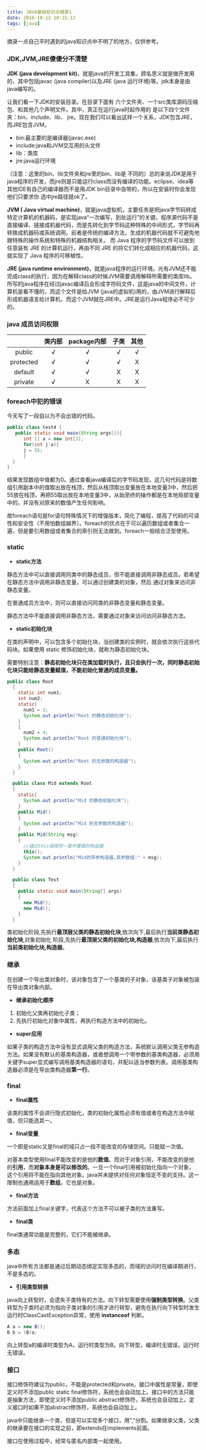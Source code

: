 ```yaml
---
title: JAVA基础知识点摘录1
date: 2016-10-12 10:15:12
tags: [java]
---
```


摘录一点自己平时遇到的java知识点中不明了的地方，仅供参考。

### **JDK,JVM,JRE傻傻分不清楚**

**JDK (java development kit)**，就是java的开发工具集，顾名思义就是做开发用的，其中包括javac (java compiler)以及JRE (java 运行环境)等。jdk本身是由java编写的。

让我们看一下JDK的安装目录。在目录下面有 六个文件夹、一个src类库源码压缩包、和其他几个声明文件。其中，真正在运行java时起作用的 是以下四个文件夹：bin、include、lib、 jre。现在我们可以看出这样一个关系，JDK包含JRE，而JRE包含JVM。

- bin:最主要的是编译器(javac.exe)
- include:java和JVM交互用的头文件
- lib：类库
- jre:java运行环境

（注意：这里的bin、lib文件夹和jre里的bin、lib是 不同的）总的来说JDK是用于java程序的开发，而jre则是只能运行class而没有编译的功能。eclipse、idea等 其他IDE有自己的编译器而不是用JDK bin目录中自带的，所以在安装时你会发现他们只要求你 选中jre路径就ok了。

<!--more-->

**JVM ( Java virtual machine)**，就是java虚拟机，主要任务是把java字节码转成特定计算机的机器码，是实现java“一次编写，到处运行”的关键。程序源代码不是直接编译、链接成机器代码，而是先转化到字节码这种特殊的中间形式，字节码再转换成机器码或系统调用。前者是传统的编译方法，生成的机器代码就不可避免地跟特殊的操作系统和特殊的机器结构相关。 而 Java 程序的字节码文件可以放到任意装有 JRE 的计算机运行，再由不同 JRE 的将它们转化成相应的机器代码，这就实现了 Java 程序的可移植性。

**JRE (java runtime environment)**，就是java程序的运行环境。光有JVM还不能完成class的执行，因为在解释class的时候JVM需要调用解释所需要的类库lib。所写的java程序在经过javac编译后会形成字符码文件，这是java的中间文件，计算机是看不懂的，而这个文件是给JVM (java的虚拟机)用的，由JVM进行解释后形成机器语言给计算机，而这个JVM就在JRE中。JRE是运行Java程序必不可少的。

### **java 成员访问权限**




|           | 类内部  | package内部 |  子类  |  其他  |
| :-------: | :--: | :-------: | :--: | :--: |
|  public   |  √   |     √     |  √   |  √   |
| protected |  √   |     √     |  √   |  X   |
|  default  |  √   |     √     |  X   |  X   |
|  private  |  √   |     X     |  X   |  X   |



### **foreach中犯的错误**

今天写了一段自以为不会出错的代码。


```java
public class test4 {
   public static void main(String args[]){
      int [] a = new int[3];
      for(int j:a){
      j = 55;
      }
  }
}
```


结果发现数组中值都为0。通过查看java编译后的字节码发现，这几句代码是将数组引用副本中的值取出放在栈顶，然后从栈顶取出变量放在本地变量3中，然后把55放在栈顶，再把55取出放在本地变量3中，从始至终的操作都是在本地局部变量中的，并没有对原来的数值产生任何影响。

 故foreach语句是for语句特殊情况下的增强版本，简化了编程，提高了代码的可读性和安全性（不用怕数组越界）。foreach的优点在于可以遍历数组或者集合一遍，但是要引用数组或者集合的索引则无法做到。foreach一般结合泛型使用。

### **static**

- **static方法**

静态方法中可以直接调用同类中的静态成员，但不能直接调用非静态成员。若希望在静态方法中调用非静态变量，可以通过创建类的对象，然后 通过对象来访问非静态变量。

在普通成员方法中，则可以直接访问同类的非静态变量和静态变量。

静态方法中不能直接调用非静态方法，需要通过对象来访问访问非静态方法。

- **static初始化块**

在类的声明中，可以包含多个初始化块，当创建类的实例时，就会依次执行这些代码块。如果使用 static 修饰初始化块，就称为静态初始化块。

需要特别注意：**静态初始化块只在类加载时执行，且只会执行一次，同时静态初始化块只能给静态变量赋值，不能初始化普通的成员变量。**

```java
public class Root  
  {  
    static int num1;
    int num2;
    static{  
      num1 = 3;
      System.out.println("Root 的静态初始化块");  
    }  
    {  
      num2 = 4;
      System.out.println("Root 的普通初始化块");  
    }  
    public Root()  
    {  
      System.out.println("Root 的无参数的构造器");  
    }  
  }  

  public class Mid extends Root  
  {  
    static{  
      System.out.println("Mid 的静态初始化块");  
    }  
    public Mid()  
    {  
      System.out.println("Mid 的无参数的构造器");  
    }  
    public Mid(String msg)  
    {  
      //通过this调用同一类中重载的构造器  
      this();  
      System.out.println("Mid的带参构造器,其参数值:" + msg);  
    }  
  }  

  public class Test  
  {  
    public static void main(String[] args)  
    {  
      new Mid();  
      new Mid();  
    }  
  }  
```

类初始化阶段,先执行**最顶层父类的静态初始化块**,依次向下,最后执行**当前类静态初始化块**,对象初始化	阶段,先执行**最顶层父类的初始化块,构造器**,依次向下,最后执行**当前类初始化块,构造器**。

### **继承**

在创建一个导出类对象时，该对象包含了一个基类的子对象，该基类子对象被包装在导出类对象内部。

- **继承初始化顺序**

1. 初始化父类再初始化子类；
2. 先执行初始化对象中属性，再执行构造方法中的初始化。

- **super应用**

如果子类的构造方法中没有显式调用父类的构造方法，系统默认调用父类无参构造方法。如果没有默认的基类构造器，或者想调用一个带参数的基类构造器，必须用关键字super显式编写调用基类构造器的语句，并配以适当参数列表。调用基类构造器必须是在导出类构造器**第一行**。

### **final**

- **final属性**

该类的属性不会进行隐式初始化，类的初始化属性必须有值或者在构造方法中赋值，但只能选其一。

- **final变量**

一个即是static又是final的域只占一段不能改变的存储空间。只能赋一次值。

对基本类型使用final不能改变的是他的**数值**。而对于对象引用，不能改变的是他的**引用**，而**对象本身是可以修改的**。一旦一个final引用被初始化指向一个对象，这个引用将不能在指向其他对象。java并未提供对任何对象恒定不变的支持。这一限制也通用适用于**数组**，它也是对象。

- **final方法**

方法前面加上final关键字，代表这个方法不可以被子类的方法重写。

- **final类**

final类通常功能是完整的，它们不能被继承。

### **多态**

java中所有方法都是通过后期动态绑定实现多态的，而域的访问时在编译期进行，不是多态的。

- **引用类型转换**

java向上转型时，会遗失子类特有的方法。向下转型需要使用**强制类型转换**。父类转型为子类时必须为指向子类对象的引用才进行转型，避免在执行向下转型时发生运行时ClassCastException异常，使用 **instanceof** 判断。

```java
A a = new B();
B b = (B)a;
```

 向上转型a的编译时类型为A，运行时类型为B。向下转型，编译时无错误，运行时无错误。

### **接口**

接口修饰符建议为public，不能是protected和private。接口中属性是常量，即使定义时不添加public static final修饰符，系统也会自动加上。接口中的方法只能是抽象方法，即使定义时不添加public abstract修饰符，系统也会自动加上。定义接口时如果不加abstract修饰符，系统也会自动加上。

java中只能继承一个类，但是可以实现多个接口，用","分割。如果继承父类，父类的继承要在接口的实现之前，即extends在implements前面。

接口在使用过程中，经常与匿名内部类一起使用。

​